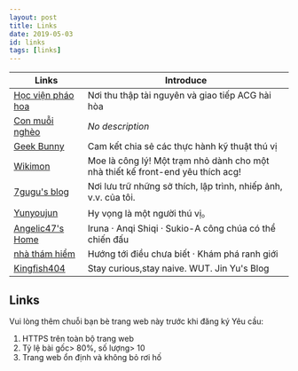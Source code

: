 ```yaml
---
layout: post
title: Links
date: 2019-05-03
id: links
tags: [links]
---
```


| Links | Introduce |
| - | - |
| [Học viện pháo hoa](https://www.say-huahuo.com/) | Nơi thu thập tài nguyên và giao tiếp ACG hài hòa|
| [Con muỗi nghèo](https://blog.qwq.moe/) | *No description* |
| [Geek Bunny](https://geektutu.com/) | Cam kết chia sẻ các thực hành kỹ thuật thú vị |
| [Wikimon](https://www.wikimoe.com/) | Moe là công lý! Một trạm nhỏ dành cho một nhà thiết kế front-end yêu thích acg! |
| [7gugu's blog](https://www.7gugu.com/) | Nơi lưu trữ những sở thích, lập trình, nhiếp ảnh, v.v. của tôi. |
| [Yunyoujun](https://www.yunyoujun.cn) | Hy vọng là một người thú vị。 |
| [Angelic47's Home](https://www.angelic47.com/) | Iruna · Anqi Shiqi · Sukio-A công chúa có thể chiến đấu |
| [nhà thám hiểm](https://beyondstars.xyz/) | Hướng tới điều chưa biết · Khám phá ranh giới |
| [Kingfish404](https://blog.kingfish404.cn/) | Stay curious,stay naive. WUT. Jin Yu's Blog |


## Links
Vui lòng thêm chuỗi bạn bè trang web này trước khi đăng ký
Yêu cầu:
1. HTTPS trên toàn bộ trang web
2. Tỷ lệ bài gốc> 80%, số lượng> 10
3. Trang web ổn định và không bỏ rơi hố

